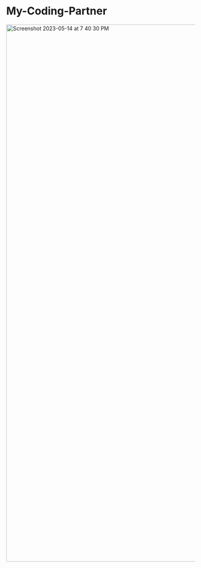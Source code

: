 # My-Coding-Partner
<img width="1433" alt="Screenshot 2023-05-14 at 7 40 30 PM" src="https://github.com/mharizanova8703/My-Coding-Partner/assets/85656320/d6cb1fce-bdba-4a00-ac84-4069056b91e2">

